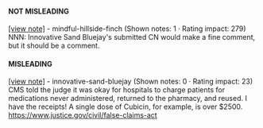 #### NOT MISLEADING

[[view note]](https://x.com/i/birdwatch/n/1887228726561133009) - mindful-hillside-finch (Shown notes: 1 · Rating impact: 279)
NNN: Innovative Sand Bluejay's submitted CN would make a fine comment, but it should be a comment.

#### MISLEADING

[[view note]](https://x.com/i/birdwatch/n/1887227523760578982) - innovative-sand-bluejay (Shown notes: 0 · Rating impact: 23)
CMS told the judge it was okay for hospitals to charge patients for medications never administered, returned to the pharmacy, and reused.
I have the receipts!
A single dose of Cubicin, for example, is over $2500. 
https://www.justice.gov/civil/false-claims-act

